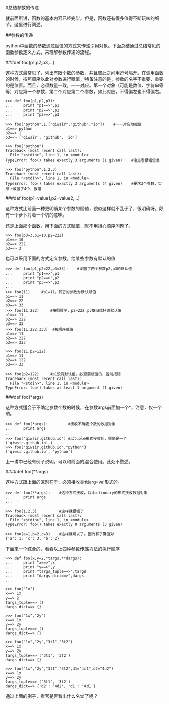 #总结参数的传递

就前面所讲，函数的基本内容已经完毕。但是，函数还有很多值得不断玩味的细节。这里进行阐述。

##参数的传递

python中函数的参数通过赋值的方式来传递引用对象。下面总结通过总结常见的函数参数定义方式，来理解参数传递的流程。

###def foo(p1,p2,p3,...)

这种方式最常见了，列出有限个数的参数，并且彼此之间用逗号隔开。在调用函数的时候，按照顺序以此对参数进行赋值，特备注意的是，参数的名字不重要，重要的是位置。而且，必须数量一致，一一对应。第一个对象（可能是数值、字符串等等）对应第一个参数，第二个对应第二个参数，如此对应，不得偏左也不得偏右。

    >>> def foo(p1,p2,p3):
    ...     print "p1==>",p1
    ...     print "p2==>",p2
    ...     print "p3==>",p3
    ... 
    >>> foo("python",1,["qiwsir","github","io"])    #一一对应地赋值
    p1==> python
    p2==> 1
    p3==> ['qiwsir', 'github', 'io']

    >>> foo("python")
    Traceback (most recent call last):
      File "<stdin>", line 1, in <module>
    TypeError: foo() takes exactly 3 arguments (1 given)    #注意看报错信息

    >>> foo("python",1,2,3)
    Traceback (most recent call last):
      File "<stdin>", line 1, in <module>
    TypeError: foo() takes exactly 3 arguments (4 given)    #要求3个参数，实际上放置了4个，报错

###def foo(p1=value1,p2=value2,...)

这种方式比前面一种更明确某个参数的赋值，貌似这样就不乱子了，很明确呀。颇有一个萝卜对着一个坑的意味。

还是上面那个函数，用下面的方式赋值，就不用担心顺序问题了。

    >>> foo(p3=3,p1=10,p2=222)
    p1==> 10
    p2==> 222
    p3==> 3

也可以采用下面的方式定义参数，给某些参数有默认的值

    >>> def foo(p1,p2=22,p3=33):    #设置了两个参数p2,p3的默认值
    ...     print "p1==>",p1
    ...     print "p2==>",p2
    ...     print "p3==>",p3
    ... 
    >>> foo(11)     #p1=11，其它的参数为默认赋值
    p1==> 11
    p2==> 22
    p3==> 33
    >>> foo(11,222)     #按照顺序，p2=222,p3依旧维持原默认值
    p1==> 11
    p2==> 222
    p3==> 33
    >>> foo(11,222,333)  #按顺序赋值
    p1==> 11
    p2==> 222
    p3==> 333

    >>> foo(11,p2=122)
    p1==> 11
    p2==> 122
    p3==> 33
    
    >>> foo(p2=122)     #p1没有默认值，必须要赋值的，否则报错
    Traceback (most recent call last):
      File "<stdin>", line 1, in <module>
    TypeError: foo() takes at least 1 argument (1 given)

###def foo(*args)

这种方式适合于不确定参数个数的时候，在参数args前面加一个*，注意，仅一个哟。

    >>> def foo(*args):         #接收不确定个数的数据对象
    ...     print args
    ... 
    >>> foo("qiwsir.github.io") #以tuple形式接收到，哪怕是一个
    ('qiwsir.github.io',)
    >>> foo("qiwsir.github.io","python")
    ('qiwsir.github.io', 'python')

上一讲中已经有例子说明，可以和前面的混合使用。此处不赘述。

####def foo(**args)

这种方式跟上面的区别在于，必须接收类似arg=val形式的。

    >>> def foo(**args):    #这种方式接收，以dictionary的形式接收数据对象
    ...     print args
    ... 
    
    >>> foo(1,2,3)          #这样就报错了
    Traceback (most recent call last):
      File "<stdin>", line 1, in <module>
    TypeError: foo() takes exactly 0 arguments (3 given)
    
    >>> foo(a=1,b=2,c=3)    #这样就可以了，因为有了键值对
    {'a': 1, 'c': 3, 'b': 2}

下面来一个综合的，看看以上四种参数传递方法的执行顺序

    >>> def foo(x,y=2,*targs,**dargs):
    ...     print "x==>",x
    ...     print "y==>",y
    ...     print "targs_tuple==>",targs
    ...     print "dargs_dict==>",dargs
    ... 
    
    >>> foo("1x")
    x==> 1x
    y==> 2
    targs_tuple==> ()
    dargs_dict==> {}
    
    >>> foo("1x","2y")
    x==> 1x
    y==> 2y
    targs_tuple==> ()
    dargs_dict==> {}
    
    >>> foo("1x","2y","3t1","3t2")
    x==> 1x
    y==> 2y
    targs_tuple==> ('3t1', '3t2')
    dargs_dict==> {}
    
    >>> foo("1x","2y","3t1","3t2",d1="4d1",d2="4d2")
    x==> 1x
    y==> 2y
    targs_tuple==> ('3t1', '3t2')
    dargs_dict==> {'d2': '4d2', 'd1': '4d1'}

通过上面的例子，看官是否看出什么名堂了呢？


